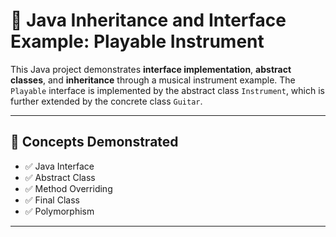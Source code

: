 # 🎸 Java Inheritance and Interface Example: Playable Instrument

This Java project demonstrates **interface implementation**, **abstract classes**, and **inheritance** through a musical instrument example. The `Playable` interface is implemented by the abstract class `Instrument`, which is further extended by the concrete class `Guitar`.

---

## 📌 Concepts Demonstrated

- ✅ Java Interface
- ✅ Abstract Class
- ✅ Method Overriding
- ✅ Final Class
- ✅ Polymorphism

---



